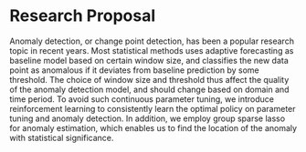 # Research Proposal
Anomaly detection, or change point detection, has been a popular research topic in recent years. Most statistical methods uses adaptive forecasting as baseline model based on certain window size, and classifies the new data point as anomalous if it deviates from baseline prediction by some threshold. The choice of window size and threshold thus affect the quality of the anomaly detection model, and should change based on domain and time period. To avoid such continuous parameter tuning, we introduce reinforcement learning to consistently learn the optimal policy on parameter tuning and anomaly detection. In addition, we employ group sparse lasso for anomaly estimation, which enables us to find the location of the anomaly with statistical significance.
